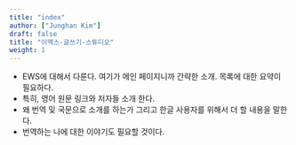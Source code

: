 ```yaml
---
title: "index"
author: ["Junghan Kim"]
draft: false
title: "이맥스-글쓰기-스튜디오"
weight: 1
---
```


<!--more-->

-   EWS에 대해서 다룬다. 여기가 메인 페이지니까 간략한 소개. 목록에 대한 요약이 필요하다.
-   특히, 영어 원문 링크와 저자들 소개 한다.
-   왜 번역 및 국문으로 소개를 하는가 그리고 한글 사용자를 위해서 더 할 내용을 말한다.
-   번역하는 나에 대한 이야기도 필요할 것이다.
